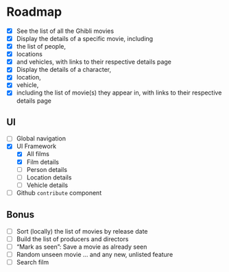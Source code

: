 # Roadmap

- [x] See the list of all the Ghibli movies
- [x] Display the details of a specific movie, including
- [x] the list of people,
- [x] locations
- [x] and vehicles, with links to their respective details page
- [x] Display the details of a character,
- [x] location,
- [x] vehicle,
- [x] including the list of movie(s) they appear in, with links to their respective details page

## UI

- [ ] Global navigation
- [x] UI Framework
  - [x] All films
  - [x] Film details
  - [ ] Person details
  - [ ] Location details
  - [ ] Vehicle details
- [ ] Github `contribute` component

## Bonus

- [ ] Sort (locally) the list of movies by release date
- [ ] Build the list of producers and directors
- [ ] “Mark as seen”: Save a movie as already seen
- [ ] Random unseen movie
... and any new, unlisted feature
- [ ] Search film
